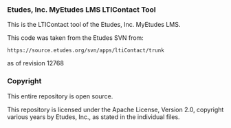 ### Etudes, Inc. MyEtudes LMS LTIContact Tool

This is the LTIContact tool of the Etudes, Inc. MyEtudes LMS.

This code was taken from the Etudes SVN from:

```https://source.etudes.org/svn/apps/ltiContact/trunk```

as of revision 12768

### Copyright

This entire repository is open source.

This repository is licensed under the Apache License, Version 2.0, copyright various years by Etudes, Inc., as stated in the individual files.
